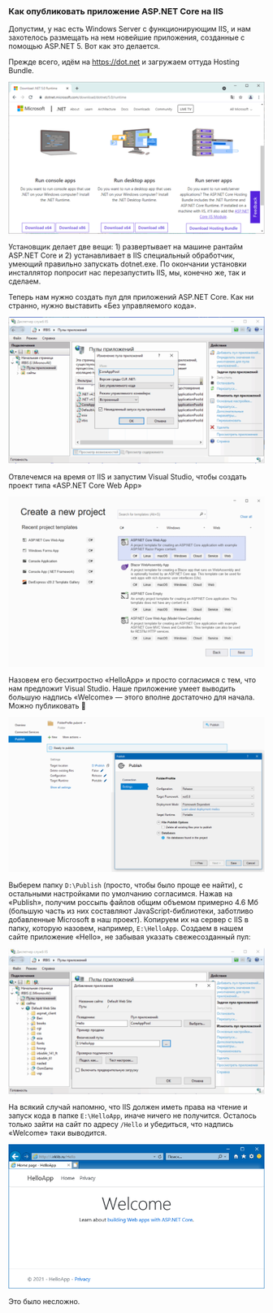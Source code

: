 ﻿### Как опубликовать приложение ASP.NET Core на IIS

Допустим, у нас есть Windows Server с функционирующим IIS, и нам захотелось размещать на нем новейшие приложения, созданные с помощью ASP.NET 5. Вот как это делается.

Прежде всего, идём на https://dot.net и загружаем оттуда Hosting Bundle.

![download-hosting-bundle](img/download-hosting-bundle.png)

Установщик делает две вещи: 1) развертывает на машине рантайм ASP.NET Core и 2) устанавливает в IIS специальный обработчик, умеющий правильно запускать dotnet.exe. По окончании установки инсталлятор попросит нас перезапустить IIS, мы, конечно же, так и сделаем.

Теперь нам нужно создать пул для приложений ASP.NET Core. Как ни странно, нужно выставить «Без управляемого кода».

![create-app-pool](img/create-app-pool.png)

Отвлечемся на время от IIS и запустим Visual Studio, чтобы создать проект типа «ASP.NET Core Web App»

![create-new-project](img/create-new-project.png)

Назовем его бесхитростно «HelloApp» и просто согласимся с тем, что нам предложит Visual Studio. Наше приложение умеет выводить большую надпись «Welcome» — этого вполне достаточно для начала. Можно публиковать 🙂

![folder-publish](img/folder-publish.png)

Выберем папку `D:\Publish` (просто, чтобы было проще ее найти), с остальными настройками по умолчанию согласимся. Нажав на «Publish», получим россыпь файлов общим объемом примерно 4.6 Мб (большую часть из них составляют JavaScript-библиотеки, заботливо добавленные Microsoft в наш проект). Копируем их на сервер с IIS в папку, которую назовем, например, `E:\HelloApp`. Создаем в нашем сайте приложение «Hello», не забывая указать свежесозданный пул:

![create-application](img/create-application.png)

На всякий случай напомню, что IIS должен иметь права на чтение и запуск кода в папке `E:\HelloApp`, иначе ничего не получится. Осталось только зайти на сайт по адресу `/Hello` и убедиться, что надпись «Welcome» таки выводится.

![hello-app-working](img/hello-app-working.png)

Это было несложно.
